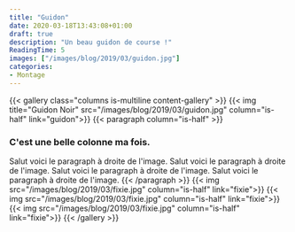 ```yaml
---
title: "Guidon"
date: 2020-03-18T13:43:08+01:00
draft: true
description: "Un beau guidon de course !"
ReadingTime: 5
images: ["/images/blog/2019/03/guidon.jpg"]
categories:
- Montage
---
```


{{< gallery class="columns is-multiline content-gallery" >}}
{{< img title="Guidon Noir" src="/images/blog/2019/03/guidon.jpg" column="is-half" link="guidon">}}
{{< paragraph column="is-half" >}}
<h3>C'est une belle colonne ma fois.</h3>
Salut voici le paragraph à droite de l'image.
Salut voici le paragraph à droite de l'image.
Salut voici le paragraph à droite de l'image.
Salut voici le paragraph à droite de l'image.
{{< /paragraph >}}
{{< img src="/images/blog/2019/03/fixie.jpg" column="is-half" link="fixie">}}
{{< img src="/images/blog/2019/03/fixie.jpg" column="is-half" link="fixie">}}
{{< img src="/images/blog/2019/03/fixie.jpg" column="is-half" link="fixie">}}
{{< /gallery >}}





